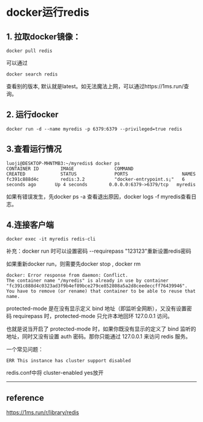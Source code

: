 # docker运行redis

## 1. 拉取docker镜像：
```
docker pull redis
```
可以通过
```
docker search redis
```
查看别的版本, 默认就是latest。如无法魔法上网，可以通过https://1ms.run/查询。

## 2. 运行docker
```
docker run -d --name myredis -p 6379:6379 --privileged=true redis
```

## 3.查看运行情况
```
luoji@DESKTOP-MHNTMB3:~/myredis$ docker ps
CONTAINER ID        IMAGE               COMMAND                  CREATED             STATUS              PORTS                    NAMES
fc391c888d4c        redis:3.2           "docker-entrypoint.s¡­"   6 seconds ago       Up 4 seconds        0.0.0.0:6379->6379/tcp   myredis
```
如果有错误发生，先docker ps -a 查看退出原因，docker logs -f myredis查看日志。

## 4.连接客户端
```
docker exec -it myredis redis-cli
```

补充：docker run 时可以设置密码 --requirepass "123123"重新设置redis密码

如果重新docker run，则需要先docker stop  ,  docker rm
```
docker: Error response from daemon: Conflict. 
The container name "/myredis" is already in use by container "fc391c888d4c0323ad3f9b4ef89bce279ce852808a5a2d8ceedeccff76439946". You have to remove (or rename) that container to be able to reuse that name.
```
protected-mode 是在没有显示定义 bind 地址（即监听全网断），又没有设置密码 requirepass
时，protected-mode 只允许本地回环 127.0.0.1 访问。

也就是说当开启了 protected-mode 时，如果你既没有显示的定义了 bind 监听的地址，同时又没有设置 auth 密码。那你只能通过 127.0.0.1 来访问 redis 服务。

一个常见问题：
```
ERR This instance has cluster support disabled
```
redis.conf中将 cluster-enabled yes放开

---

## reference
https://1ms.run/r/library/redis